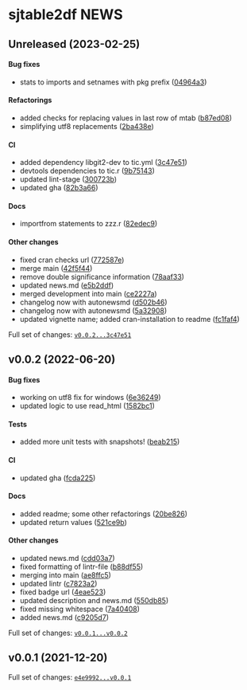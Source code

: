 # sjtable2df NEWS

## Unreleased (2023-02-25)

#### Bug fixes

-   stats to imports and setnames with pkg prefix
    ([04964a3](https://github.com/kapsner/sjtable2df/tree/04964a316b287bc06f7f28d1ad462fb7fe7fd031))

#### Refactorings

-   added checks for replacing values in last row of mtab
    ([b87ed08](https://github.com/kapsner/sjtable2df/tree/b87ed081754363df92e43d34c26590f3fc8e0fb4))
-   simplifying utf8 replacements
    ([2ba438e](https://github.com/kapsner/sjtable2df/tree/2ba438e0d5d1b31064d713277f4270f8120e0462))

#### CI

-   added dependency libgit2-dev to tic.yml
    ([3c47e51](https://github.com/kapsner/sjtable2df/tree/3c47e51bbea5797317e74b8ead0409d4411493c0))
-   devtools dependencies to tic.r
    ([9b75143](https://github.com/kapsner/sjtable2df/tree/9b75143c747a36bdb2f86c1c6c804319def85b5f))
-   updated lint-stage
    ([300723b](https://github.com/kapsner/sjtable2df/tree/300723b096f51c3bb06940bcc1ab49a2362f5c20))
-   updated gha
    ([82b3a66](https://github.com/kapsner/sjtable2df/tree/82b3a66a857688c4328dcf653b3985248c5888ec))

#### Docs

-   importfrom statements to zzz.r
    ([82edec9](https://github.com/kapsner/sjtable2df/tree/82edec9d5944df36a2433826072511b33141c0e3))

#### Other changes

-   fixed cran checks url
    ([772587e](https://github.com/kapsner/sjtable2df/tree/772587ebc4bdd4c2644c8d49ab410d126255a0b9))
-   merge main
    ([42f5f44](https://github.com/kapsner/sjtable2df/tree/42f5f44410c3158b9254521d07d3419caaebcfd9))
-   remove double significance information
    ([78aaf33](https://github.com/kapsner/sjtable2df/tree/78aaf33817e8dcd8a8b477320b27e35fdf06fd76))
-   updated news.md
    ([e5b2ddf](https://github.com/kapsner/sjtable2df/tree/e5b2ddf8ecd7b42511ef3fbf90229a77fafc2ceb))
-   merged development into main
    ([ce2227a](https://github.com/kapsner/sjtable2df/tree/ce2227a21bd3f3548916c773f775dc5ead776927))
-   changelog now with autonewsmd
    ([d502b46](https://github.com/kapsner/sjtable2df/tree/d502b462f36dcb130d660674206037c13dda9574))
-   changelog now with autonewsmd
    ([5a32908](https://github.com/kapsner/sjtable2df/tree/5a3290865b1a9f189ebe81f83d4d7a132ac2a617))
-   updated vignette name; added cran-installation to readme
    ([fc1faf4](https://github.com/kapsner/sjtable2df/tree/fc1faf416482bed9ea39f595eedd894e5dddc0ed))

Full set of changes:
[`v0.0.2...3c47e51`](https://github.com/kapsner/sjtable2df/compare/v0.0.2...3c47e51)

## v0.0.2 (2022-06-20)

#### Bug fixes

-   working on utf8 fix for windows
    ([6e36249](https://github.com/kapsner/sjtable2df/tree/6e36249f725f6e61771bd39bf90aca55923ff2f8))
-   updated logic to use read\_html
    ([1582bc1](https://github.com/kapsner/sjtable2df/tree/1582bc18b7820391c75b7b8896e7c6bf447f5300))

#### Tests

-   added more unit tests with snapshots!
    ([beab215](https://github.com/kapsner/sjtable2df/tree/beab215e64b5b9fd72dfbba02d1eaa57dd6f906b))

#### CI

-   updated gha
    ([fcda225](https://github.com/kapsner/sjtable2df/tree/fcda2258aef638af6b107c32cb27a6ff7a969f92))

#### Docs

-   added readme; some other refactorings
    ([20be826](https://github.com/kapsner/sjtable2df/tree/20be826f7508732a9876f01a3ec148a071bb66b1))
-   updated return values
    ([521ce9b](https://github.com/kapsner/sjtable2df/tree/521ce9b35c26f2bec98ada664f8d0707a2d8e5d6))

#### Other changes

-   updated news.md
    ([cdd03a7](https://github.com/kapsner/sjtable2df/tree/cdd03a79fb8bb8d90d333da76466689bbbcbd7b3))
-   fixed formatting of lintr-file
    ([b88df55](https://github.com/kapsner/sjtable2df/tree/b88df551cbac6fe46c38f348d2802218c21fa9a3))
-   merging into main
    ([ae8ffc5](https://github.com/kapsner/sjtable2df/tree/ae8ffc53f75e6a38372e5654ac2525152040ee5a))
-   updated lintr
    ([c7823a2](https://github.com/kapsner/sjtable2df/tree/c7823a2c5598158603765ff2357ea4c51e9b564c))
-   fixed badge url
    ([4eae523](https://github.com/kapsner/sjtable2df/tree/4eae523c3d8246649cd034011ceecf6bb89311c4))
-   updated description and news.md
    ([550db85](https://github.com/kapsner/sjtable2df/tree/550db85ce75ae08c1b5902315ef5301b9e392a76))
-   fixed missing whitespace
    ([7a40408](https://github.com/kapsner/sjtable2df/tree/7a404088942eb9463ead3d6f63a547d51f833efb))
-   added news.md
    ([c9205d7](https://github.com/kapsner/sjtable2df/tree/c9205d775a889d4ca55e58a4530b3646f41d40a7))

Full set of changes:
[`v0.0.1...v0.0.2`](https://github.com/kapsner/sjtable2df/compare/v0.0.1...v0.0.2)

## v0.0.1 (2021-12-20)

Full set of changes:
[`e4e9992...v0.0.1`](https://github.com/kapsner/sjtable2df/compare/e4e9992...v0.0.1)
